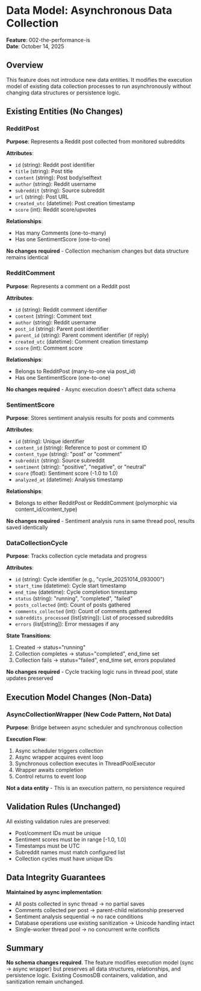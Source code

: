# Data Model: Asynchronous Data Collection

**Feature**: 002-the-performance-is  
**Date**: October 14, 2025

## Overview

This feature does not introduce new data entities. It modifies the execution model of existing data collection processes to run asynchronously without changing data structures or persistence logic.

## Existing Entities (No Changes)

### RedditPost

**Purpose**: Represents a Reddit post collected from monitored subreddits

**Attributes**:

- `id` (string): Reddit post identifier
- `title` (string): Post title
- `content` (string): Post body/selftext
- `author` (string): Reddit username
- `subreddit` (string): Source subreddit
- `url` (string): Post URL
- `created_utc` (datetime): Post creation timestamp
- `score` (int): Reddit score/upvotes

**Relationships**:

- Has many Comments (one-to-many)
- Has one SentimentScore (one-to-one)

**No changes required** - Collection mechanism changes but data structure remains identical

### RedditComment

**Purpose**: Represents a comment on a Reddit post

**Attributes**:

- `id` (string): Reddit comment identifier
- `content` (string): Comment text
- `author` (string): Reddit username
- `post_id` (string): Parent post identifier
- `parent_id` (string): Parent comment identifier (if reply)
- `created_utc` (datetime): Comment creation timestamp
- `score` (int): Comment score

**Relationships**:

- Belongs to RedditPost (many-to-one via post_id)
- Has one SentimentScore (one-to-one)

**No changes required** - Async execution doesn't affect data schema

### SentimentScore

**Purpose**: Stores sentiment analysis results for posts and comments

**Attributes**:

- `id` (string): Unique identifier
- `content_id` (string): Reference to post or comment ID
- `content_type` (string): "post" or "comment"
- `subreddit` (string): Source subreddit
- `sentiment` (string): "positive", "negative", or "neutral"
- `score` (float): Sentiment score (-1.0 to 1.0)
- `analyzed_at` (datetime): Analysis timestamp

**Relationships**:

- Belongs to either RedditPost or RedditComment (polymorphic via content_id/content_type)

**No changes required** - Sentiment analysis runs in same thread pool, results saved identically

### DataCollectionCycle

**Purpose**: Tracks collection cycle metadata and progress

**Attributes**:

- `id` (string): Cycle identifier (e.g., "cycle_20251014_093000")
- `start_time` (datetime): Cycle start timestamp
- `end_time` (datetime): Cycle completion timestamp
- `status` (string): "running", "completed", "failed"
- `posts_collected` (int): Count of posts gathered
- `comments_collected` (int): Count of comments gathered
- `subreddits_processed` (list[string]): List of processed subreddits
- `errors` (list[string]): Error messages if any

**State Transitions**:

1. Created → status="running"
2. Collection completes → status="completed", end_time set
3. Collection fails → status="failed", end_time set, errors populated

**No changes required** - Cycle tracking logic runs in thread pool, state updates preserved

## Execution Model Changes (Non-Data)

### AsyncCollectionWrapper (New Code Pattern, Not Data)

**Purpose**: Bridge between async scheduler and synchronous collection

**Execution Flow**:

1. Async scheduler triggers collection
2. Async wrapper acquires event loop
3. Synchronous collection executes in ThreadPoolExecutor
4. Wrapper awaits completion
5. Control returns to event loop

**Not a data entity** - This is an execution pattern, no persistence required

## Validation Rules (Unchanged)

All existing validation rules are preserved:

- Post/comment IDs must be unique
- Sentiment scores must be in range [-1.0, 1.0]
- Timestamps must be UTC
- Subreddit names must match configured list
- Collection cycles must have unique IDs

## Data Integrity Guarantees

**Maintained by async implementation**:

- All posts collected in sync thread → no partial saves
- Comments collected per post → parent-child relationship preserved
- Sentiment analysis sequential → no race conditions
- Database operations use existing sanitization → Unicode handling intact
- Single-worker thread pool → no concurrent write conflicts

## Summary

**No schema changes required**. The feature modifies execution model (sync → async wrapper) but preserves all data structures, relationships, and persistence logic. Existing CosmosDB containers, validation, and sanitization remain unchanged.
